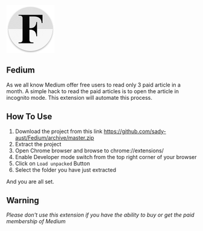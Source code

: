 ![alt text](https://github.com/sady-aust/Fedium/blob/master/images/fed_128.png?raw=true,"Title")

## Fedium
As we all know Medium offer free users to read only 3 paid article in a month. A simple hack to read the paid articles is 
to open the article in incognito mode. This extension will automate this process.

## How To Use
1. Download the project from this link https://github.com/sady-aust/Fedium/archive/master.zip
2. Extract the project
3. Open Chrome browser and browse to chrome://extensions/
4. Enable Developer mode switch from the top right corner of your browser
5. Click on `Load unpacked` Button 
6. Select the folder you have just extracted

And you are all set.

## Warning
_Please don't use this extension if you have the ability to buy or get the paid membership of Medium_
